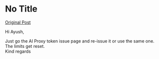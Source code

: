 # No Title

[Original Post](https://discourse.onlinedegree.iitm.ac.in/t/169029/47)

<p>Hi Ayush,</p>
<p>Just go the AI Proxy token issue page and re-issue it or use the same one. The limits get reset.<br>
Kind regards</p>